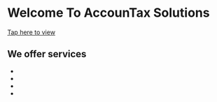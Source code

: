 # Welcome To AccounTax Solutions

[Tap here to view](https://gra-viity.github.io/visiting_card/)

**We offer services**
-
-
-
-
-
